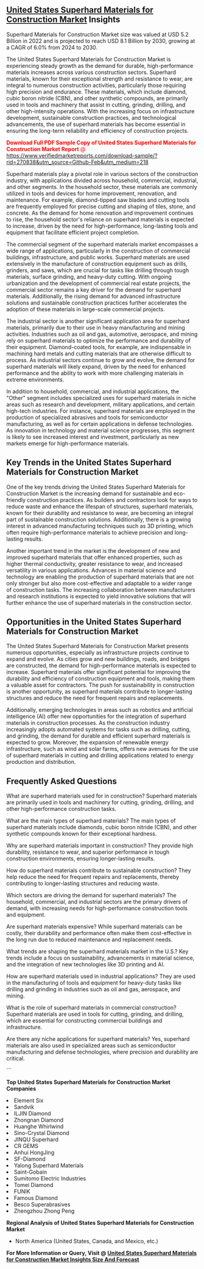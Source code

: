 <h2><a href="https://www.verifiedmarketreports.com/download-sample/?rid=270838&amp;utm_source=Github-Feb&amp;utm_medium=218" target="_blank">United States Superhard Materials for Construction Market</a> Insights</h2><p>Superhard Materials for Construction Market size was valued at USD 5.2 Billion in 2022 and is projected to reach USD 8.1 Billion by 2030, growing at a CAGR of 6.0% from 2024 to 2030.</p><p> <p>The United States Superhard Materials for Construction Market is experiencing steady growth as the demand for durable, high-performance materials increases across various construction sectors. Superhard materials, known for their exceptional strength and resistance to wear, are integral to numerous construction activities, particularly those requiring high precision and endurance. These materials, which include diamond, cubic boron nitride (CBN), and other synthetic compounds, are primarily used in tools and machinery that assist in cutting, grinding, drilling, and other high-intensity operations. With the increasing focus on infrastructure development, sustainable construction practices, and technological advancements, the use of superhard materials has become essential in ensuring the long-term reliability and efficiency of construction projects. <p><span class=""><span style="color: #ff0000;"><strong>Download Full PDF Sample Copy of United States Superhard Materials for Construction Market Report</strong> @ </span><a href="https://www.verifiedmarketreports.com/download-sample/?rid=270838&amp;utm_source=Github-Feb&amp;utm_medium=218" target="_blank">https://www.verifiedmarketreports.com/download-sample/?rid=270838&amp;utm_source=Github-Feb&amp;utm_medium=218</a></span></p></p> <p>Superhard materials play a pivotal role in various sectors of the construction industry, with applications divided across household, commercial, industrial, and other segments. In the household sector, these materials are commonly utilized in tools and devices for home improvement, renovation, and maintenance. For example, diamond-tipped saw blades and cutting tools are frequently employed for precise cutting and shaping of tiles, stone, and concrete. As the demand for home renovation and improvement continues to rise, the household sector's reliance on superhard materials is expected to increase, driven by the need for high-performance, long-lasting tools and equipment that facilitate efficient project completion.</p> <p>The commercial segment of the superhard materials market encompasses a wide range of applications, particularly in the construction of commercial buildings, infrastructure, and public works. Superhard materials are used extensively in the manufacture of construction equipment such as drills, grinders, and saws, which are crucial for tasks like drilling through tough materials, surface grinding, and heavy-duty cutting. With ongoing urbanization and the development of commercial real estate projects, the commercial sector remains a key driver for the demand for superhard materials. Additionally, the rising demand for advanced infrastructure solutions and sustainable construction practices further accelerates the adoption of these materials in large-scale commercial projects.</p> <p>The industrial sector is another significant application area for superhard materials, primarily due to their use in heavy manufacturing and mining activities. Industries such as oil and gas, automotive, aerospace, and mining rely on superhard materials to optimize the performance and durability of their equipment. Diamond-coated tools, for example, are indispensable in machining hard metals and cutting materials that are otherwise difficult to process. As industrial sectors continue to grow and evolve, the demand for superhard materials will likely expand, driven by the need for enhanced performance and the ability to work with more challenging materials in extreme environments.</p> <p>In addition to household, commercial, and industrial applications, the "Other" segment includes specialized uses for superhard materials in niche areas such as research and development, military applications, and certain high-tech industries. For instance, superhard materials are employed in the production of specialized abrasives and tools for semiconductor manufacturing, as well as for certain applications in defense technologies. As innovation in technology and material science progresses, this segment is likely to see increased interest and investment, particularly as new markets emerge for high-performance materials.</p> <h2>Key Trends in the United States Superhard Materials for Construction Market</h2> <p>One of the key trends driving the United States Superhard Materials for Construction Market is the increasing demand for sustainable and eco-friendly construction practices. As builders and contractors look for ways to reduce waste and enhance the lifespan of structures, superhard materials, known for their durability and resistance to wear, are becoming an integral part of sustainable construction solutions. Additionally, there is a growing interest in advanced manufacturing techniques such as 3D printing, which often require high-performance materials to achieve precision and long-lasting results.</p> <p>Another important trend in the market is the development of new and improved superhard materials that offer enhanced properties, such as higher thermal conductivity, greater resistance to wear, and increased versatility in various applications. Advances in material science and technology are enabling the production of superhard materials that are not only stronger but also more cost-effective and adaptable to a wider range of construction tasks. The increasing collaboration between manufacturers and research institutions is expected to yield innovative solutions that will further enhance the use of superhard materials in the construction sector.</p> <h2>Opportunities in the United States Superhard Materials for Construction Market</h2> <p>The United States Superhard Materials for Construction Market presents numerous opportunities, especially as infrastructure projects continue to expand and evolve. As cities grow and new buildings, roads, and bridges are constructed, the demand for high-performance materials is expected to increase. Superhard materials offer significant potential for improving the durability and efficiency of construction equipment and tools, making them a valuable asset for contractors. The push for sustainability in construction is another opportunity, as superhard materials contribute to longer-lasting structures and reduce the need for frequent repairs and replacements.</p> <p>Additionally, emerging technologies in areas such as robotics and artificial intelligence (AI) offer new opportunities for the integration of superhard materials in construction processes. As the construction industry increasingly adopts automated systems for tasks such as drilling, cutting, and grinding, the demand for durable and efficient superhard materials is expected to grow. Moreover, the expansion of renewable energy infrastructure, such as wind and solar farms, offers new avenues for the use of superhard materials in cutting and drilling applications related to energy production and distribution.</p> <h2>Frequently Asked Questions</h2> <p>What are superhard materials used for in construction? Superhard materials are primarily used in tools and machinery for cutting, grinding, drilling, and other high-performance construction tasks.</p> <p>What are the main types of superhard materials? The main types of superhard materials include diamonds, cubic boron nitride (CBN), and other synthetic compounds known for their exceptional hardness.</p> <p>Why are superhard materials important in construction? They provide high durability, resistance to wear, and superior performance in tough construction environments, ensuring longer-lasting results.</p> <p>How do superhard materials contribute to sustainable construction? They help reduce the need for frequent repairs and replacements, thereby contributing to longer-lasting structures and reducing waste.</p> <p>Which sectors are driving the demand for superhard materials? The household, commercial, and industrial sectors are the primary drivers of demand, with increasing needs for high-performance construction tools and equipment.</p> <p>Are superhard materials expensive? While superhard materials can be costly, their durability and performance often make them cost-effective in the long run due to reduced maintenance and replacement needs.</p> <p>What trends are shaping the superhard materials market in the U.S.? Key trends include a focus on sustainability, advancements in material science, and the integration of new technologies like 3D printing and AI.</p> <p>How are superhard materials used in industrial applications? They are used in the manufacturing of tools and equipment for heavy-duty tasks like drilling and grinding in industries such as oil and gas, aerospace, and mining.</p> <p>What is the role of superhard materials in commercial construction? Superhard materials are used in tools for cutting, grinding, and drilling, which are essential for constructing commercial buildings and infrastructure.</p> <p>Are there any niche applications for superhard materials? Yes, superhard materials are also used in specialized areas such as semiconductor manufacturing and defense technologies, where precision and durability are critical.</p> ```</p><p><strong>Top United States Superhard Materials for Construction Market Companies</strong></p><div data-test-id=""><p><li>Element Six</li><li> Sandvik</li><li> ILJIN Diamond</li><li> Zhongnan Diamond</li><li> Huanghe Whirlwind</li><li> Sino-Crystal Diamond</li><li> JINQU Superhard</li><li> CR GEMS</li><li> Anhui HongJing</li><li> SF-Diamond</li><li> Yalong Superhard Materials</li><li> Saint-Gobain</li><li> Sumitomo Electric Industries</li><li> Tomei Diamond</li><li> FUNIK</li><li> Famous Diamond</li><li> Besco Superabrasives</li><li> Zhengzhou Zhong Peng</li></p><div><strong>Regional Analysis of&nbsp;United States Superhard Materials for Construction Market</strong></div><ul><li dir="ltr"><p dir="ltr">North America&nbsp;(United States, Canada, and Mexico, etc.)</p></li></ul><p><strong>For More Information or Query, Visit @&nbsp;</strong><strong><a href="https://www.verifiedmarketreports.com/product/superhard-materials-for-construction-market/?utm_source=Github-Feb&amp;utm_medium=218" target="_blank">United States Superhard Materials for Construction Market Insights Size And Forecast</a></strong></p></div>

